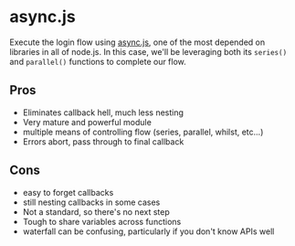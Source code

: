# async.js

Execute the login flow using [async.js](https://github.com/caolan/async), one of the most depended on libraries in all of node.js. In this case, we'll be leveraging both its `series()` and `parallel()` functions to complete our flow.

## Pros

* Eliminates callback hell, much less nesting
* Very mature and powerful module
* multiple means of controlling flow (series, parallel, whilst, etc...)
* Errors abort, pass through to final callback

## Cons

* easy to forget callbacks
* still nesting callbacks in some cases
* Not a standard, so there's no next step
* Tough to share variables across functions
* waterfall can be confusing, particularly if you don't know APIs well
